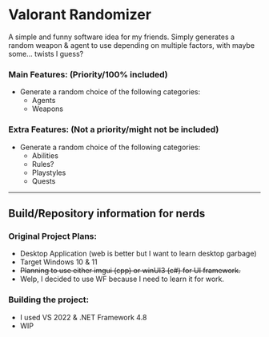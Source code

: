 # Valorant Randomizer
A simple and funny software idea for my friends. Simply generates a random weapon &amp; agent to use depending on multiple factors, with maybe some... twists I guess?

### Main Features: (Priority/100% included)
- Generate a random choice of the following categories:
  - Agents
  - Weapons


### Extra Features: (Not a priority/might not be included)
- Generate a random choice of the following categories:
  - Abilities
  - Rules?
  - Playstyles
  - Quests

---

## Build/Repository information for nerds

### Original Project Plans:
- Desktop Application (web is better but I want to learn desktop garbage)
- Target Windows 10 & 11
-  ~~Planning to use either imgui (cpp) or winUI3 (c#) for UI framework.~~
- Welp, I decided to use WF because I need to learn it for work.

### Building the project:
- I used VS 2022 & .NET Framework 4.8
- WIP

